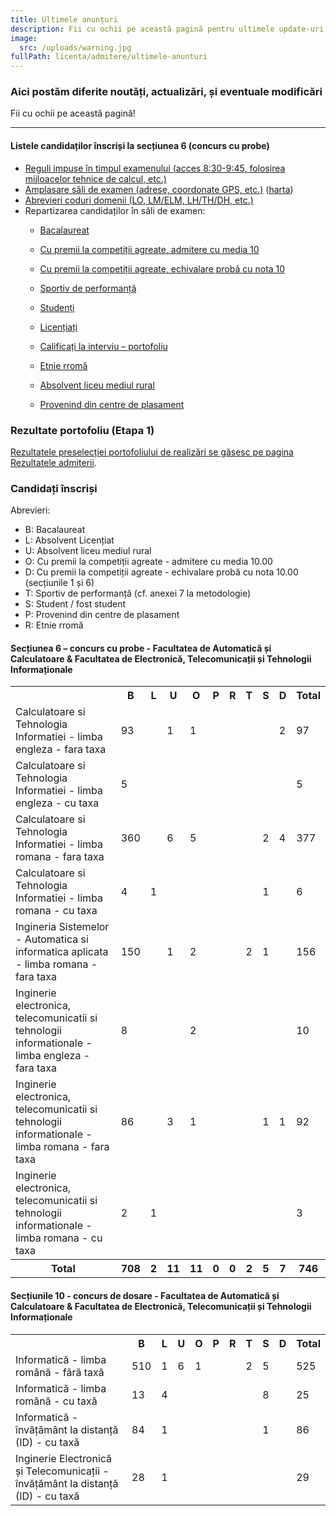 ```yaml
---
title: Ultimele anunțuri
description: Fii cu ochii pe această pagină pentru ultimele update-uri!
image:
  src: /uploads/warning.jpg
fullPath: licenta/admitere/ultimele-anunturi
---
```

### Aici postăm diferite noutăți, actualizări, și eventuale modificări

Fii cu ochii pe această pagină!

- - -

#### Listele candidaților înscriși la secțiunea 6 (concurs cu probe)


- [Reguli impuse în timpul examenului (acces 8:30-9:45, folosirea mijloacelor tehnice de calcul, etc.)](https://admitere.ac.upt.ro/uploads/reguli-acces-sala-examen.pdf)
- [Amplasare săli de examen (adrese, coordonate GPS, etc.)](https://admitere.ac.upt.ro/uploads/amplasare-sali-examen.pdf) ([harta](https://www.bing.com/maps?osid=b82a5425-ecb1-4a12-83bf-b06516961aaf&cp=45.746817~21.225137&lvl=17&v=2&sV=2&form=S00027))
- [Abrevieri coduri domenii (LO, LM/ELM, LH/TH/DH, etc.)](https://admitere.ac.upt.ro/uploads/coduri-domenii.pdf)
- Repartizarea candidaților în săli de examen:
  - [Bacalaureat](https://admitere.ac.upt.ro/uploads/verificare-bac.pdf)
  - [Cu premii la competiții agreate, admitere cu media 10](https://admitere.ac.upt.ro/uploads/verificare-olimpici-10absolut.pdf)
  - [Cu premii la competiții agreate, echivalare probă cu nota 10](https://admitere.ac.upt.ro/uploads/verificare-10lamate.pdf)

  - [Sportiv de performanță](https://admitere.ac.upt.ro/uploads/verificare-sportivi.pdf)
  - [Studenți](https://admitere.ac.upt.ro/uploads/verificare-studentipromovabili.pdf)
  - [Licențiați](https://admitere.ac.upt.ro/uploads/verificare-licentiati.pdf)
  - [Calificați la interviu – portofoliu](https://admitere.ac.upt.ro/uploads/verificare-portofoliu.pdf)
  - [Etnie rromă](https://admitere.ac.upt.ro/uploads/verificare-rromi.pdf)
  - [Absolvent liceu mediul rural](https://admitere.ac.upt.ro/uploads/verificare-rurali.pdf)
  - [Provenind din centre de plasament](https://admitere.ac.upt.ro/uploads/verificare-plasament.pdf)






### Rezultate portofoliu (Etapa 1)

[Rezultatele preselecției portofoliului de realizări se găsesc pe pagina Rezultatele admiterii](/licenta/admitere/rezultate/).


### Candidați înscriși

Abrevieri:
* B: Bacalaureat
* L: Absolvent Licențiat
* U: Absolvent liceu mediul rural
* O: Cu premii la competiții agreate - admitere cu media 10.00
* D: Cu premii la competiții agreate - echivalare probă cu nota 10.00 (secțiunile 1 și 6)
* T: Sportiv de performanță (cf. anexei 7 la metodologie)
* S: Student / fost student
* P: Provenind din centre de plasament
* R: Etnie rromă


#### Secțiunea 6 – concurs cu probe - Facultatea de Automatică și Calculatoare & Facultatea de Electronică, Telecomunicații și Tehnologii Informaționale

<table>
    <tr>
      <th></th>
      <th title="Bacalaureat">B</th>
      <th title="Absolvent Licențiat">L</th>
      <th title="Absolvent liceu mediul rural">U</th>
      <th title="Cu premii la competiții agreate- admitere cu media 10.00">O</th>
      <th title="Provenind din centre de plasament">P</th>
      <th title="Etnie rromă">R</th>
      <th title="Sportiv de performanță (cf. anexei 7 la metodologie)">T</th>
      <th title="Student / fost student">S</th>
      <th title="Cu premii la competiții agreate- echivalare probă cu nota 10.00 (secțiunile 1 și 6)">D</th>
      <th>Total</th>
    </tr>
    <tr>
      <td>
        Calculatoare si Tehnologia Informatiei - limba engleza - fara taxa
      </td>
      <td>93</td>
      <td>&nbsp;</td>
      <td>1</td>
      <td>1</td>
      <td>&nbsp;</td>
      <td>&nbsp;</td>
      <td>&nbsp;</td>
      <td>&nbsp;</td>
      <td>2</td>
      <td>97</td>
    </tr>
    <tr>
      <td>Calculatoare si Tehnologia Informatiei - limba engleza - cu taxa</td>
      <td>5</td>
      <td>&nbsp;</td>
      <td>&nbsp;</td>
      <td>&nbsp;</td>
      <td>&nbsp;</td>
      <td>&nbsp;</td>
      <td>&nbsp;</td>
      <td>&nbsp;</td>
      <td>&nbsp;</td>
      <td>5</td>
    </tr>
    <tr>
      <td>Calculatoare si Tehnologia Informatiei - limba romana - fara taxa</td>
      <td>360</td>
      <td>&nbsp;</td>
      <td>6</td>
      <td>5</td>
      <td>&nbsp;</td>
      <td>&nbsp;</td>
      <td>&nbsp;</td>
      <td>2</td>
      <td>4</td>
      <td>377</td>
    </tr>
    <tr>
      <td>Calculatoare si Tehnologia Informatiei - limba romana - cu taxa</td>
      <td>4</td>
      <td>1</td>
      <td>&nbsp;</td>
      <td>&nbsp;</td>
      <td>&nbsp;</td>
      <td>&nbsp;</td>
      <td>&nbsp;</td>
      <td>1</td>
      <td>&nbsp;</td>
      <td>6</td>
    </tr>
    <tr>
      <td>
        Ingineria Sistemelor - Automatica si informatica aplicata - limba romana
        - fara taxa
      </td>
      <td>150</td>
      <td>&nbsp;</td>
      <td>1</td>
      <td>2</td>
      <td>&nbsp;</td>
      <td>&nbsp;</td>
      <td>2</td>
      <td>1</td>
      <td>&nbsp;</td>
      <td>156</td>
    </tr>
    <tr>
      <td>
        Inginerie electronica, telecomunicatii si tehnologii informationale -
        limba engleza - fara taxa
      </td>
      <td>8</td>
      <td>&nbsp;</td>
      <td>&nbsp;</td>
      <td>2</td>
      <td>&nbsp;</td>
      <td>&nbsp;</td>
      <td>&nbsp;</td>
      <td>&nbsp;</td>
      <td>&nbsp;</td>
      <td>10</td>
    </tr>
    <tr>
      <td>
        Inginerie electronica, telecomunicatii si tehnologii informationale -
        limba romana - fara taxa
      </td>
      <td>86</td>
      <td>&nbsp;</td>
      <td>3</td>
      <td>1</td>
      <td>&nbsp;</td>
      <td>&nbsp;</td>
      <td>&nbsp;</td>
      <td>1</td>
      <td>1</td>
      <td>92</td>
    </tr>
    <tr>
      <td>
        Inginerie electronica, telecomunicatii si tehnologii informationale -
        limba romana - cu taxa
      </td>
      <td>2</td>
      <td>1</td>
      <td>&nbsp;</td>
      <td>&nbsp;</td>
      <td>&nbsp;</td>
      <td>&nbsp;</td>
      <td>&nbsp;</td>
      <td>&nbsp;</td>
      <td>&nbsp;</td>
      <td>3</td>
    </tr>
    <tr>
      <th>Total</th>
      <th>708</th>
      <th>2</th>
      <th>11</th>
      <th>11</th>
      <th>0</th>
      <th>0</th>
      <th>2</th>
      <th>5</th>
      <th>7</th>
      <th>746</th>
    </tr>
</table>

#### Secțiunile 10 - concurs de dosare - Facultatea de Automatică și Calculatoare & Facultatea de Electronică, Telecomunicații și Tehnologii Informaționale

<table>
<tr><th></th><th title="Bacalaureat">B</th><th title="Absolvent Licenţiat">L</th><th title="Absolvent liceu mediul rural">U</th><th title="Cu premii la competiții agreate- admitere cu media 10.00">O</th><th title="Provenind din centre de plasament">P</th><th title="Etnie rromă">R</th><th title="Sportiv de performanță (cf. anexei 7 la metodologie)">T</th><th title="Student / fost student">S</th><th title="Cu premii la competiții agreate- echivalare probă cu nota 10.00 (secţiunile 1 şi 6)">D</th><th>Total</th></tr>
<tr><td>Informatică - limba română - fără taxă</td><td>510</td><td>1</td><td>6</td><td>1</td><td>&nbsp;</td><td>&nbsp;</td><td>2</td><td>5</td><td>&nbsp;</td><td>525</td></tr>
<tr><td>Informatică - limba română - cu taxă</td><td>13</td><td>4</td><td>&nbsp;</td><td>&nbsp;</td><td>&nbsp;</td><td>&nbsp;</td><td>&nbsp;</td><td>8</td><td>&nbsp;</td><td>25</td></tr>
<tr><td>Informatică - învățământ la distanță (ID) - cu taxă</td><td>84</td><td>1</td><td>&nbsp;</td><td>&nbsp;</td><td>&nbsp;</td><td>&nbsp;</td><td>&nbsp;</td><td>1</td><td>&nbsp;</td><td>86</td></tr>
<tr><td>Inginerie Electronică și Telecomunicații - învățământ la distanță (ID) - cu taxă</td><td>28</td><td>1</td><td>&nbsp;</td><td>&nbsp;</td><td>&nbsp;</td><td>&nbsp;</td><td>&nbsp;</td><td>&nbsp;</td><td>&nbsp;</td><td>29</td></tr>
</table>







